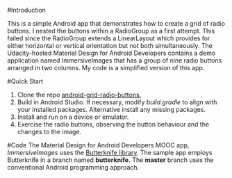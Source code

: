 #Introduction

This is a simple Android app that demonstrates how to create a grid of radio buttons. I nested the buttons within a RadioGroup as a first attempt. This failed since the RadioGroup extends a LinearLayout which provides for either horizontal or vertical orientation but not both simultaneously.
The Udacity-hosted Material Design for Android Developers contains a demo application named ImmersiveImages that has a group of nine radio buttons arranged in two columns.  My code is a simplified version of this app. 

#Quick Start
1. Clone the repo [android-grid-radio-buttons.](https://github.com/usplitu/android_grid_radio_buttons.git)
2. Build in Android Studio. 
If necessary, modify *build.gradle* to align with your installed packages. Alternative install any missing packages.
3. Install and run on a device or emulator.
4. Exercise the radio buttons, observing the button behaviour and the changes to the image.

#Code
The Material Design for Android Developers MOOC app, *ImmersiveImages* uses the [Butterknife library](http://jakewharton.github.io/butterknife/). The sample app employs Butterknife in a branch named **butterknife.**
The **master** branch uses the conventional Android programming approach.

